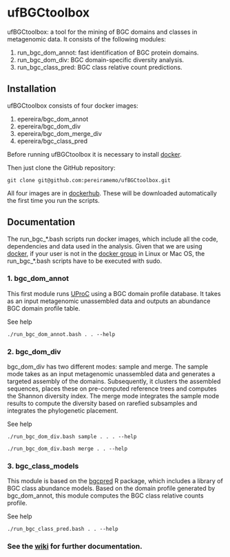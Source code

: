 # ufBGCtoolbox
ufBGCtoolbox: a tool for the mining of BGC domains and classes in metagenomic data. It consists of the following modules:
1. run_bgc_dom_annot: fast identification of BGC protein domains.  
2. run_bgc_dom_div: BGC domain-specific diversity analysis.  
3. run_bgc_class_pred: BGC class relative count predictions.  

## Installation

ufBGCtoolbox consists of four docker images: 
1. epereira/bgc_dom_annot  
2. epereira/bgc_dom_div  
3. epereira/bgc_dom_merge_div  
4. epereira/bgc_class_pred  

Before running ufBGCtoolbox it is necessary to install [docker](https://www.docker.com/).

Then just clone the GitHub repository:
```
git clone git@github.com:pereiramemo/ufBGCtoolbox.git
```

All four images are in [dockerhub](https://hub.docker.com/). These will be downloaded automatically the first time you run the scripts.

## Documentation

The run_bgc_\*.bash scripts run docker images, which include all the code, dependencies and data used in the analysis. Given that we are using [docker](https://www.docker.com/), if your user is not in the [docker group](https://docs.docker.com/engine/installation/linux/linux-postinstall/#manage-docker-as-a-non-root-user) in Linux or Mac OS, the run_bgc_\*.bash scripts have to be executed with sudo.

### 1. bgc_dom_annot
This first module runs [UProC](http://uproc.gobics.de/) using a BGC domain profile database. It takes as an input metagenomic unassembled data and outputs an abundance BGC domain profile table.

See help
```
./run_bgc_dom_annot.bash . . --help
```

### 2. bgc_dom_div

bgc_dom_div has two different modes: sample and merge. The sample mode takes as an input metagenomic unassembled data and generates a targeted assembly of the domains. Subsequently, it clusters the assembled sequences, places these on pre-computed reference trees and computes the Shannon diversity index. The merge mode integrates the sample mode results to compute the diversity based on rarefied subsamples and integrates the phylogenetic placement.  

See help
```
./run_bgc_dom_div.bash sample . . . --help

./run_bgc_dom_div.bash merge . . --help

```

### 3. bgc_class_models
This module is based on the [bgcpred](https://github.com/pereiramemo/bgcpred) R package, which includes a library of BGC class abundance models. Based on the domain profile generated by bgc_dom_annot, this module computes the BGC class relative counts profile.

See help
```
./run_bgc_class_pred.bash . . --help
```

### See the [wiki](https://github.com/pereiramemo/ufBGCtoolbox/wiki) for further documentation.


